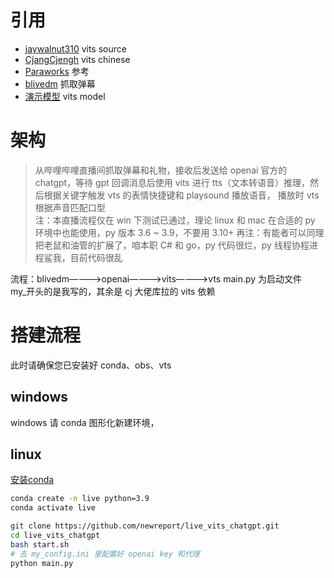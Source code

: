 # 引用
- [jaywalnut310](https://github.com/jaywalnut310/vits) vits source
- [CjangCjengh](https://github.com/CjangCjengh/MoeGoe.git) vits chinese
- [Paraworks](https://github.com/Paraworks/vits_with_chatgpt-gpt3) 参考
- [blivedm](https://github.com/xfgryujk/blivedm/tree/master) 抓取弹幕
- [演示模型](https://huggingface.co/Mahiruoshi/vits_onnx_model/tree/main) vits model

# 架构
> 从哔哩哔哩直播间抓取弹幕和礼物，接收后发送给 openai 官方的 chatgpt，等待 gpt 回调消息后使用 vits 进行 tts（文本转语音）推理，然后根据关键字触发 vts 的表情快捷键和 playsound 播放语音， 播放时 vts 根据声音匹配口型  
注：本直播流程仅在 win 下测试已通过，理论 linux 和 mac 在合适的 py 环境中也能使用，py 版本 3.6 ~ 3.9，不要用 3.10+
再注：有能者可以同理把老鼠和油管的扩展了，咱本职 C# 和 go，py 代码很烂，py 线程协程进程鲨我，目前代码很乱

流程：blivedm————>openai————>vits————>vts
main.py 为启动文件  
my_开头的是我写的，其余是 cj 大佬库拉的 vits 依赖

# 搭建流程
此时请确保您已安装好 conda、obs、vts

## windows


windows 请 conda 图形化新建环境，

## linux
[安装conda](https://newreport.top/2023-02-28/ubuntu-amd-centos-install-conda/)
```bash
conda create -n live python=3.9
conda activate live

git clone https://github.com/newreport/live_vits_chatgpt.git
cd live_vits_chatgpt
bash start.sh
# 去 my_config.ini 里配置好 openai key 和代理
python main.py
```